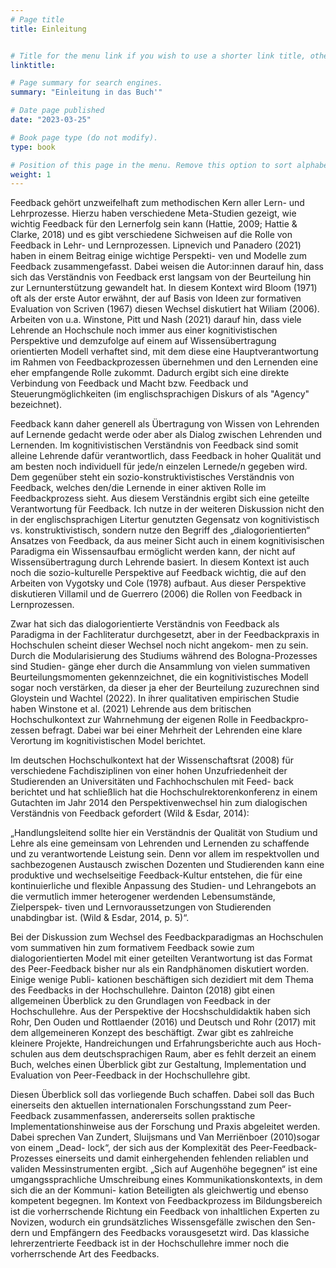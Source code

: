 ```yaml
---
# Page title
title: Einleitung


# Title for the menu link if you wish to use a shorter link title, otherwise remove this option.
linktitle:

# Page summary for search engines.
summary: "Einleitung in das Buch'"

# Date page published
date: "2023-03-25"

# Book page type (do not modify).
type: book

# Position of this page in the menu. Remove this option to sort alphabetically.
weight: 1
---
```

Feedback gehört unzweifelhaft zum methodischen Kern aller Lern- und Lehrprozesse. Hierzu haben verschiedene Meta-Studien gezeigt, wie wichtig Feedback für den Lernerfolg sein kann (Hattie, 2009; Hattie & Clarke, 2018) und es gibt verschiedene Sichweisen auf die Rolle von Feedback in Lehr- und Lernprozessen. Lipnevich und Panadero (2021) haben in einem Beitrag einige wichtige Perspekti- ven und Modelle zum Feedback zusammengefasst. Dabei weisen die Autor:innen darauf hin, dass sich das Verständnis von Feedback erst langsam von der Beurteilung hin zur Lernunterstützung gewandelt hat. In diesem Kontext wird Bloom (1971) oft als der erste Autor erwähnt, der auf Basis von Ideen zur formativen Evaluation von Scriven (1967) diesen Wechsel diskutiert hat Wiliam (2006). Arbeiten von u.a. Winstone, Pitt und Nash (2021) darauf hin, dass viele Lehrende an Hochschule noch immer aus einer kognitivistischen Perspektive und demzufolge auf einem auf Wissensübertragung orientierten Modell verhaftet sind, mit dem diese eine Hauptverantwortung im Rahmen von Feedbackprozessen übernehmen und den Lernenden eine eher empfangende Rolle zukommt. Dadurch ergibt sich eine direkte Verbindung von Feedback und Macht bzw. Feedback und Steuerungmöglichkeiten (im englischsprachigen Diskurs of als "Agency" bezeichnet).

Feedback kann daher generell als Übertragung von Wissen von Lehrenden auf Lernende gedacht werde oder aber als Dialog zwischen Lehrenden und Lernenden. Im kognitivistischen Verständnis von Feedback sind somit alleine Lehrende dafür verantwortlich, dass Feedback in hoher Qualität und am besten noch individuell für jede/n einzelen Lernede/n gegeben wird. Dem gegenüber steht ein sozio-konstruktivistisches Verständnis von Feedback, welches den/die Lernende in einer aktiven Rolle im Feedbackprozess sieht. Aus diesem Verständnis ergibt sich eine geteilte Verantwortung für Feedback. Ich nutze in der weiteren Diskussion nicht den in der englischsprachigen Litertur genutzten Gegensatz von kognitivistisch vs. konstruktivistisch, sondern nutze den Begriff des „dialogorientierten“ Ansatzes von Feedback, da aus meiner Sicht auch in einem kognitivisischen Paradigma ein Wissensaufbau ermöglicht werden kann, der nicht auf Wissensübertragung durch Lehrende basiert. In diesem Kontext ist auch noch die sozio-kulturelle Perspektive auf Feedback wichtig, die auf den Arbeiten von Vygotsky und Cole (1978) aufbaut. Aus dieser Perspektive diskutieren Villamil und de Guerrero (2006) die Rollen von Feedback in Lernprozessen.

Zwar hat sich das dialogorientierte Verständnis von Feedback als Paradigma in der Fachliteratur durchgesetzt, aber in der Feedbackpraxis in Hochschulen scheint dieser Wechsel noch nicht angekom- men zu sein. Durch die Modularisierung des Studiums während des Bologna-Prozesses sind Studien- gänge eher durch die Ansammlung von vielen summativen Beurteilungsmomenten gekennzeichnet, die ein kognitivistisches Modell sogar noch verstärken, da dieser ja eher der Beurteilung zuzurechnen sind Gloystein und Wachtel (2022). In ihrer qualitativen empirischen Studie haben Winstone et al. (2021) Lehrende aus dem britischen Hochschulkontext zur Wahrnehmung der eigenen Rolle in Feedbackpro- zessen befragt. Dabei war bei einer Mehrheit der Lehrenden eine klare Verortung im kognitivistischen Model berichtet.

Im deutschen Hochschulkontext hat der Wissenschaftsrat (2008) für verschiedene Fachdisziplinen von einer hohen Unzufriedenheit der Studierenden an Universitäten und Fachhochschulen mit Feed- back berichtet und hat schließlich hat die Hochschulrektorenkonferenz in einem Gutachten im Jahr 2014 den Perspektivenwechsel hin zum dialogischen Verständnis von Feedback gefordert (Wild & Esdar, 2014):

„Handlungsleitend sollte hier ein Verständnis der Qualität von Studium und Lehre als eine gemeinsam von Lehrenden und Lernenden zu schaffende und zu verantwortende Leistung sein. Denn vor allem im respektvollen und sachbezogenen Austausch zwischen Dozenten und Studierenden kann eine produktive und wechselseitige Feedback-Kultur entstehen, die für eine kontinuierliche und flexible Anpassung des Studien- und Lehrangebots an die vermutlich immer heterogener werdenden Lebensumstände, Zielperspek- tiven und Lernvoraussetzungen von Studierenden unabdingbar ist. (Wild & Esdar, 2014, p. 5)“.

Bei der Diskussion zum Wechsel des Feedbackparadigmas an Hochschulen vom summativen hin zum formativem Feedback sowie zum dialogorientierten Model mit einer geteilten Verantwortung ist das Format des Peer-Feedback bisher nur als ein Randphänomen diskutiert worden. Einige wenige Publi- kationen beschäftigen sich dezidiert mit dem Thema des Feedbacks in der Hochschullehre. Dainton (2018) gibt einen allgemeinen Überblick zu den Grundlagen von Feedback in der Hochschullehre. Aus der Perspektive der Hocshschuldidaktik haben sich Rohr, Den Ouden und Rottlaender (2016) und Deutsch und Rohr (2017) mit dem allgemeineren Konzept des beschäftigt.
Zwar gibt es zahlreiche kleinere Projekte, Handreichungen und Erfahrungsberichte auch aus Hoch- schulen aus dem deutschsprachigen Raum, aber es fehlt derzeit an einem Buch, welches einen Überblick gibt zur Gestaltung, Implementation und Evaluation von Peer-Feedback in der Hochschullehre gibt. 

Diesen Überblick soll das vorliegende Buch schaffen. Dabei soll das Buch einerseits den aktuellen internationalen Forschungsstand zum Peer-Feedback zusammenfassen, andererseits sollen praktische Implementationshinweise aus der Forschung und Praxis abgeleitet werden.
Dabei sprechen Van Zundert, Sluijsmans und Van Merriënboer (2010)sogar von einem „Dead- lock“, der sich aus der Komplexität des Peer-Feedback-Prozesses einerseits und damit einhergehenden fehlenden reliablen und validen Messinstrumenten ergibt. „Sich auf Augenhöhe begegnen“ ist eine umgangssprachliche Umschreibung eines Kommunikationskontexts, in dem sich die an der Kommuni- kation Beteiligten als gleichwertig und ebenso kompetent begegnen.
Im Kontext von Feedbackprozess im Bildungsbereich ist die vorherrschende Richtung ein Feedback von inhaltlichen Experten zu Novizen, wodurch ein grundsätzliches Wissensgefälle zwischen den Sen- dern und Empfängern des Feedbacks vorausgesetzt wird. Das klassiche lehrerzentrierte Feedback ist in der Hochschullehre immer noch die vorherrschende Art des Feedbacks.